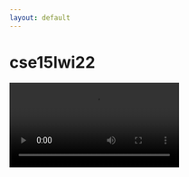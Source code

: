 ```yaml
---
layout: default
---
```

# cse15lwi22
<video src="media\demo1_reduced.mp4" controls="controls" style="max-width: 1000px;">
</video>
